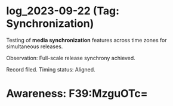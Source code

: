 # log_2023-09-22 (Tag: Synchronization)

Testing of **media synchronization** features across time zones for simultaneous releases.

Observation: Full-scale release synchrony achieved.

Record filed. Timing status: Aligned.


# Awareness: F39:MzguOTc=
